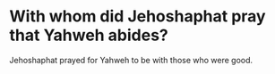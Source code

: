 # With whom did Jehoshaphat pray that Yahweh abides?

Jehoshaphat prayed for Yahweh to be with those who were good. 